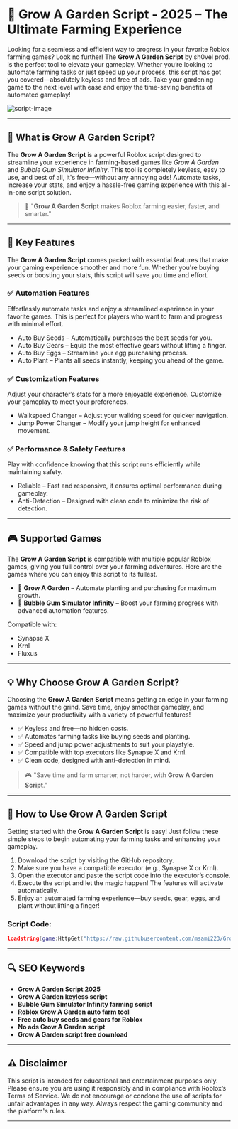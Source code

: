 # 🔵 **Grow A Garden Script** - 2025 – The Ultimate Farming Experience

Looking for a seamless and efficient way to progress in your favorite Roblox farming games? Look no further! The **Grow A Garden Script** by sh0vel prod. is the perfect tool to elevate your gameplay. Whether you’re looking to automate farming tasks or just speed up your process, this script has got you covered—absolutely keyless and free of ads. Take your gardening game to the next level with ease and enjoy the time-saving benefits of automated gameplay!

![script-image](image-link-placeholder)

---

## 🎯 What is **Grow A Garden Script**?

The **Grow A Garden Script** is a powerful Roblox script designed to streamline your experience in farming-based games like *Grow A Garden* and *Bubble Gum Simulator Infinity*. This tool is completely keyless, easy to use, and best of all, it's free—without any annoying ads! Automate tasks, increase your stats, and enjoy a hassle-free gaming experience with this all-in-one script solution.

> 🔵 "**Grow A Garden Script** makes Roblox farming easier, faster, and smarter."

---

## 🌟 Key Features

The **Grow A Garden Script** comes packed with essential features that make your gaming experience smoother and more fun. Whether you're buying seeds or boosting your stats, this script will save you time and effort.

### ✅ **Automation Features**

Effortlessly automate tasks and enjoy a streamlined experience in your favorite games. This is perfect for players who want to farm and progress with minimal effort.

* Auto Buy Seeds – Automatically purchases the best seeds for you.
* Auto Buy Gears – Equip the most effective gears without lifting a finger.
* Auto Buy Eggs – Streamline your egg purchasing process.
* Auto Plant – Plants all seeds instantly, keeping you ahead of the game.

### ✅ **Customization Features**

Adjust your character’s stats for a more enjoyable experience. Customize your gameplay to meet your preferences.

* Walkspeed Changer – Adjust your walking speed for quicker navigation.
* Jump Power Changer – Modify your jump height for enhanced movement.

### ✅ **Performance & Safety Features**

Play with confidence knowing that this script runs efficiently while maintaining safety.

* Reliable – Fast and responsive, it ensures optimal performance during gameplay.
* Anti-Detection – Designed with clean code to minimize the risk of detection.

---

## 🎮 Supported Games

The **Grow A Garden Script** is compatible with multiple popular Roblox games, giving you full control over your farming adventures. Here are the games where you can enjoy this script to its fullest.

* 🌱 **Grow A Garden** – Automate planting and purchasing for maximum growth.
* 🍬 **Bubble Gum Simulator Infinity** – Boost your farming progress with advanced automation features.

Compatible with:

* Synapse X
* Krnl
* Fluxus

---

## 💡 Why Choose **Grow A Garden Script**?

Choosing the **Grow A Garden Script** means getting an edge in your farming games without the grind. Save time, enjoy smoother gameplay, and maximize your productivity with a variety of powerful features!

* ✅ Keyless and free—no hidden costs.
* ✅ Automates farming tasks like buying seeds and planting.
* ✅ Speed and jump power adjustments to suit your playstyle.
* ✅ Compatible with top executors like Synapse X and Krnl.
* ✅ Clean code, designed with anti-detection in mind.

> 🎮 "Save time and farm smarter, not harder, with **Grow A Garden Script**."

---

## 🧠 How to Use **Grow A Garden Script**

Getting started with the **Grow A Garden Script** is easy! Just follow these simple steps to begin automating your farming tasks and enhancing your gameplay.

1. Download the script by visiting the GitHub repository.
2. Make sure you have a compatible executor (e.g., Synapse X or Krnl).
3. Open the executor and paste the script code into the executor’s console.
4. Execute the script and let the magic happen! The features will activate automatically.
5. Enjoy an automated farming experience—buy seeds, gear, eggs, and plant without lifting a finger!

### Script Code:

```lua
loadstring(game:HttpGet("https://raw.githubusercontent.com/msami223/Grow-A-Garden/refs/heads/main/Grow%20A%20Garden.lua"))()
```

---

## 🔍 SEO Keywords

* **Grow A Garden Script 2025**
* **Grow A Garden keyless script**
* **Bubble Gum Simulator Infinity farming script**
* **Roblox Grow A Garden auto farm tool**
* **Free auto buy seeds and gears for Roblox**
* **No ads Grow A Garden script**
* **Grow A Garden script free download**

---

## ⚠️ Disclaimer

This script is intended for educational and entertainment purposes only. Please ensure you are using it responsibly and in compliance with Roblox’s Terms of Service. We do not encourage or condone the use of scripts for unfair advantages in any way. Always respect the gaming community and the platform's rules.

---
